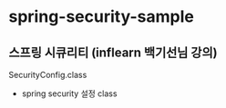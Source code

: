 # spring-security-sample

## 스프링 시큐리티 (inflearn 백기선님 강의)

SecurityConfig.class 
  - spring security 설정 class
